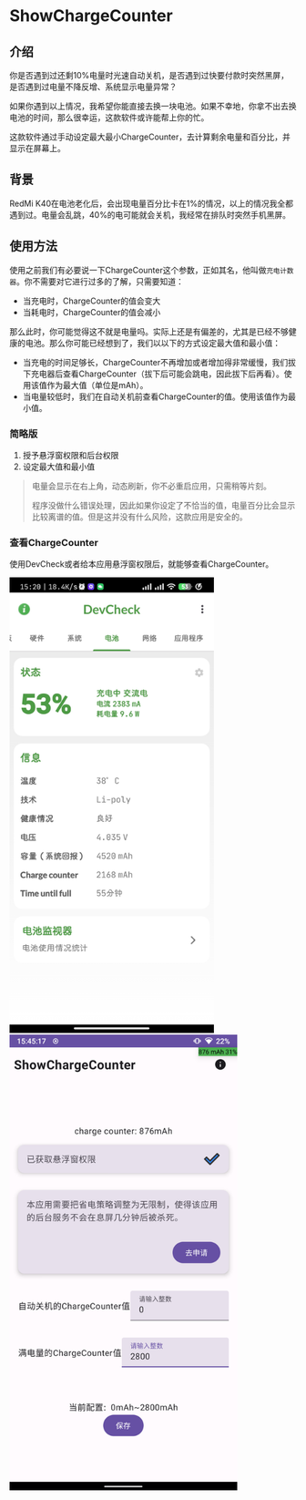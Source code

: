 # ShowChargeCounter

## 介绍

你是否遇到过还剩10%电量时光速自动关机，是否遇到过快要付款时突然黑屏，是否遇到过电量不降反增、系统显示电量异常？  

如果你遇到以上情况，我希望你能直接去换一块电池。如果不幸地，你拿不出去换电池的时间，那么很幸运，这款软件或许能帮上你的忙。  



这款软件通过手动设定最大最小ChargeCounter，去计算剩余电量和百分比，并显示在屏幕上。  

## 背景

RedMi K40在电池老化后，会出现电量百分比卡在1%的情况，以上的情况我全都遇到过。电量会乱跳，40%的电可能就会关机，我经常在排队时突然手机黑屏。  

## 使用方法

使用之前我们有必要说一下ChargeCounter这个参数，正如其名，他叫做`充电计数器`。你不需要对它进行过多的了解，只需要知道：  

- 当充电时，ChargeCounter的值会变大
- 当耗电时，ChargeCounter的值会减小

那么此时，你可能觉得这不就是电量吗。实际上还是有偏差的，尤其是已经不够健康的电池。那么你可能已经想到了，我们以以下的方式设定最大值和最小值：  

- 当充电的时间足够长，ChargeCounter不再增加或者增加得非常缓慢，我们拔下充电器后查看ChargeCounter（拔下后可能会跳电，因此拔下后再看）。使用该值作为最大值（单位是mAh）。  
- 当电量较低时，我们在自动关机前查看ChargeCounter的值。使用该值作为最小值。



### 简略版

1. 授予悬浮窗权限和后台权限
2. 设定最大值和最小值

> 电量会显示在右上角，动态刷新，你不必重启应用，只需稍等片刻。  
>
> 程序没做什么错误处理，因此如果你设定了不恰当的值，电量百分比会显示比较离谱的值。但是这并没有什么风险，这款应用是安全的。  



### 查看ChargeCounter

使用DevCheck或者给本应用悬浮窗权限后，就能够查看ChargeCounter。  

<img src="img/Screenshot_2024-11-03-15-20-18-728_flar2.devcheck.jpg" alt="Screenshot_2024-11-03-15-20-18-728_flar2.devcheck" height="800px" />



<img src="img/Screenshot_20241103-154518_ShowChargeCounter.png" alt="Screenshot_20241103-154518_ShowChargeCounter" height="800px"/>